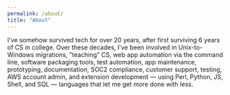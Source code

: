 ```yaml
---
permalink: /about/
title: "About"
---
```


I've somehow survived tech for over 20 years, after first surviving 6 years of CS in college. Over these decades, I've been involved in Unix-to-Windows migrations, “teaching” CS, web app automation via the command line, software packaging tools, test automation, app maintenance, prototyping, documentation, SOC2 compliance, customer support, testing, AWS account admin, and extension development — using Perl, Python, JS, Shell, and SQL — languages that let me get more done with less.

